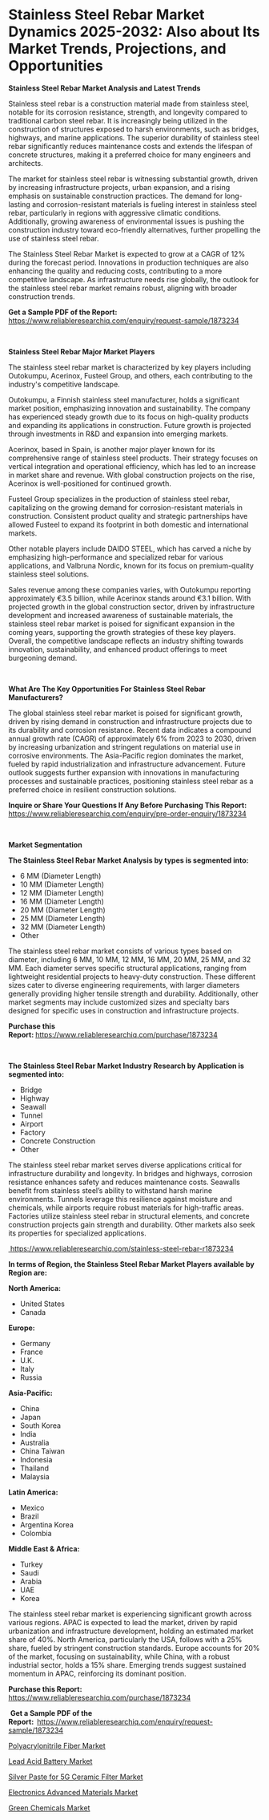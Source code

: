 <p><h1>Stainless Steel Rebar Market Dynamics 2025-2032: Also about Its Market Trends, Projections, and Opportunities</h1></p><p><strong>Stainless Steel Rebar Market Analysis and Latest Trends</strong></p>
<p><p>Stainless steel rebar is a construction material made from stainless steel, notable for its corrosion resistance, strength, and longevity compared to traditional carbon steel rebar. It is increasingly being utilized in the construction of structures exposed to harsh environments, such as bridges, highways, and marine applications. The superior durability of stainless steel rebar significantly reduces maintenance costs and extends the lifespan of concrete structures, making it a preferred choice for many engineers and architects.</p><p>The market for stainless steel rebar is witnessing substantial growth, driven by increasing infrastructure projects, urban expansion, and a rising emphasis on sustainable construction practices. The demand for long-lasting and corrosion-resistant materials is fueling interest in stainless steel rebar, particularly in regions with aggressive climatic conditions. Additionally, growing awareness of environmental issues is pushing the construction industry toward eco-friendly alternatives, further propelling the use of stainless steel rebar.</p><p>The Stainless Steel Rebar Market is expected to grow at a CAGR of 12% during the forecast period. Innovations in production techniques are also enhancing the quality and reducing costs, contributing to a more competitive landscape. As infrastructure needs rise globally, the outlook for the stainless steel rebar market remains robust, aligning with broader construction trends.</p></p>
<p><strong>Get a Sample PDF of the Report:&nbsp;</strong> <a href="https://www.reliableresearchiq.com/enquiry/request-sample/1873234?utm_campaign=1137&utm_medium=2&utm_source=Github&utm_content=ia&utm_term=30012025&utm_id=stainless-steel-rebar">https://www.reliableresearchiq.com/enquiry/request-sample/1873234</a></p>
<p>&nbsp;</p>
<p><strong>Stainless Steel Rebar Major Market Players</strong></p>
<p><p>The stainless steel rebar market is characterized by key players including Outokumpu, Acerinox, Fusteel Group, and others, each contributing to the industry's competitive landscape.</p><p>Outokumpu, a Finnish stainless steel manufacturer, holds a significant market position, emphasizing innovation and sustainability. The company has experienced steady growth due to its focus on high-quality products and expanding its applications in construction. Future growth is projected through investments in R&D and expansion into emerging markets. </p><p>Acerinox, based in Spain, is another major player known for its comprehensive range of stainless steel products. Their strategy focuses on vertical integration and operational efficiency, which has led to an increase in market share and revenue. With global construction projects on the rise, Acerinox is well-positioned for continued growth.</p><p>Fusteel Group specializes in the production of stainless steel rebar, capitalizing on the growing demand for corrosion-resistant materials in construction. Consistent product quality and strategic partnerships have allowed Fusteel to expand its footprint in both domestic and international markets.</p><p>Other notable players include DAIDO STEEL, which has carved a niche by emphasizing high-performance and specialized rebar for various applications, and Valbruna Nordic, known for its focus on premium-quality stainless steel solutions.</p><p>Sales revenue among these companies varies, with Outokumpu reporting approximately €3.5 billion, while Acerinox stands around €3.1 billion. With projected growth in the global construction sector, driven by infrastructure development and increased awareness of sustainable materials, the stainless steel rebar market is poised for significant expansion in the coming years, supporting the growth strategies of these key players. Overall, the competitive landscape reflects an industry shifting towards innovation, sustainability, and enhanced product offerings to meet burgeoning demand.</p></p>
<p>&nbsp;</p>
<p><strong>What Are The Key Opportunities For Stainless Steel Rebar Manufacturers?</strong></p>
<p><p>The global stainless steel rebar market is poised for significant growth, driven by rising demand in construction and infrastructure projects due to its durability and corrosion resistance. Recent data indicates a compound annual growth rate (CAGR) of approximately 6% from 2023 to 2030, driven by increasing urbanization and stringent regulations on material use in corrosive environments. The Asia-Pacific region dominates the market, fueled by rapid industrialization and infrastructure advancement. Future outlook suggests further expansion with innovations in manufacturing processes and sustainable practices, positioning stainless steel rebar as a preferred choice in resilient construction solutions.</p></p>
<p><strong>Inquire or Share Your Questions If Any Before Purchasing This Report:</strong> <a href="https://www.reliableresearchiq.com/enquiry/pre-order-enquiry/1873234?utm_campaign=1137&utm_medium=2&utm_source=Github&utm_content=ia&utm_term=30012025&utm_id=stainless-steel-rebar">https://www.reliableresearchiq.com/enquiry/pre-order-enquiry/1873234</a></p>
<p>&nbsp;</p>
<p><strong>Market Segmentation</strong></p>
<p><strong>The Stainless Steel Rebar Market Analysis by types is segmented into:</strong></p>
<p><ul><li>6 MM (Diameter Length)</li><li>10 MM (Diameter Length)</li><li>12 MM (Diameter Length)</li><li>16 MM (Diameter Length)</li><li>20 MM (Diameter Length)</li><li>25 MM (Diameter Length)</li><li>32 MM (Diameter Length)</li><li>Other</li></ul></p>
<p><p>The stainless steel rebar market consists of various types based on diameter, including 6 MM, 10 MM, 12 MM, 16 MM, 20 MM, 25 MM, and 32 MM. Each diameter serves specific structural applications, ranging from lightweight residential projects to heavy-duty construction. These different sizes cater to diverse engineering requirements, with larger diameters generally providing higher tensile strength and durability. Additionally, other market segments may include customized sizes and specialty bars designed for specific uses in construction and infrastructure projects.</p></p>
<p><strong>Purchase this Report:&nbsp;</strong><a href="https://www.reliableresearchiq.com/purchase/1873234?utm_campaign=1137&utm_medium=2&utm_source=Github&utm_content=ia&utm_term=30012025&utm_id=stainless-steel-rebar">https://www.reliableresearchiq.com/purchase/1873234</a></p>
<p>&nbsp;</p>
<p><strong>The Stainless Steel Rebar Market Industry Research by Application is segmented into:</strong></p>
<p><ul><li>Bridge</li><li>Highway</li><li>Seawall</li><li>Tunnel</li><li>Airport</li><li>Factory</li><li>Concrete Construction</li><li>Other</li></ul></p>
<p><p>The stainless steel rebar market serves diverse applications critical for infrastructure durability and longevity. In bridges and highways, corrosion resistance enhances safety and reduces maintenance costs. Seawalls benefit from stainless steel’s ability to withstand harsh marine environments. Tunnels leverage this resilience against moisture and chemicals, while airports require robust materials for high-traffic areas. Factories utilize stainless steel rebar in structural elements, and concrete construction projects gain strength and durability. Other markets also seek its properties for specialized applications.</p></p>
<p><a href="https://www.reliableresearchiq.com/stainless-steel-rebar-r1873234?utm_campaign=1137&utm_medium=2&utm_source=Github&utm_content=ia&utm_term=30012025&utm_id=stainless-steel-rebar">&nbsp;https://www.reliableresearchiq.com/stainless-steel-rebar-r1873234</a></p>
<p><strong>In terms of Region, the Stainless Steel Rebar Market Players available by Region are:</strong></p>
<p>
    <p> <strong> North America: </strong>
        <ul>
            <li>United States</li>
            <li>Canada</li>
        </ul>
        </p> 
    <p> <strong> Europe: </strong>
        <ul>
            <li>Germany</li>
            <li>France</li>
            <li>U.K.</li>
            <li>Italy</li>
            <li>Russia</li>
        </ul>
        </p> 
    <p> <strong> Asia-Pacific: </strong>
        <ul>
            <li>China</li>
            <li>Japan</li>
            <li>South Korea</li>
            <li>India</li>
            <li>Australia</li>
            <li>China Taiwan</li>
            <li>Indonesia</li>
            <li>Thailand</li>
            <li>Malaysia</li>
        </ul>
        </p> 
    <p> <strong> Latin America: </strong>
        <ul>
            <li>Mexico</li>
            <li>Brazil</li>
            <li>Argentina Korea</li>
            <li>Colombia</li>
        </ul>
        </p> 
    <p> <strong> Middle East & Africa: </strong>
        <ul>
            <li>Turkey</li>
            <li>Saudi</li>
            <li>Arabia</li>
            <li>UAE</li>
            <li>Korea</li>
        </ul>
    </p>
    </p>
<p><p>The stainless steel rebar market is experiencing significant growth across various regions. APAC is expected to lead the market, driven by rapid urbanization and infrastructure development, holding an estimated market share of 40%. North America, particularly the USA, follows with a 25% share, fueled by stringent construction standards. Europe accounts for 20% of the market, focusing on sustainability, while China, with a robust industrial sector, holds a 15% share. Emerging trends suggest sustained momentum in APAC, reinforcing its dominant position.</p></p>
<p><strong>Purchase this Report: </strong><a href="https://www.reliableresearchiq.com/purchase/1873234?utm_campaign=1137&utm_medium=2&utm_source=Github&utm_content=ia&utm_term=30012025&utm_id=stainless-steel-rebar">https://www.reliableresearchiq.com/purchase/1873234</a></p>
<p>&nbsp;<strong>Get a Sample PDF of the Report:&nbsp;&nbsp;</strong><a href="https://www.reliableresearchiq.com/enquiry/request-sample/1873234?utm_campaign=1137&utm_medium=2&utm_source=Github&utm_content=ia&utm_term=30012025&utm_id=stainless-steel-rebar">https://www.reliableresearchiq.com/enquiry/request-sample/1873234</a></p>
<p><strong></strong></p>
<p><p><a href="https://www.linkedin.com/pulse/revenue-projections-polyacrylonitrile-fiber-market-134-cagr-o7roc?utm_campaign=1137&utm_medium=2&utm_source=Github&utm_content=ia&utm_term=30012025&utm_id=stainless-steel-rebar">Polyacrylonitrile Fiber Market</a></p><p><a href="https://github.com/WashimHussain441/Market-Research-Report-List-1/blob/main/lead-acid-battery-market.md?utm_campaign=1137&utm_medium=2&utm_source=Github&utm_content=ia&utm_term=30012025&utm_id=stainless-steel-rebar">Lead Acid Battery Market</a></p><p><a href="https://www.linkedin.com/pulse/unlocking-insights-silver-paste-5g-ceramic-filter-market-joihc?utm_campaign=1137&utm_medium=2&utm_source=Github&utm_content=ia&utm_term=30012025&utm_id=stainless-steel-rebar">Silver Paste for 5G Ceramic Filter Market</a></p><p><a href="https://www.linkedin.com/pulse/key-trends-driving-growth-electronics-advanced-materials-cv60e?utm_campaign=1137&utm_medium=2&utm_source=Github&utm_content=ia&utm_term=30012025&utm_id=stainless-steel-rebar">Electronics Advanced Materials Market</a></p><p><a href="https://github.com/marloy8/Market-Research-Report-List-6/blob/main/green-chemicals-market.md?utm_campaign=1137&utm_medium=2&utm_source=Github&utm_content=ia&utm_term=30012025&utm_id=stainless-steel-rebar">Green Chemicals Market</a></p></p>
